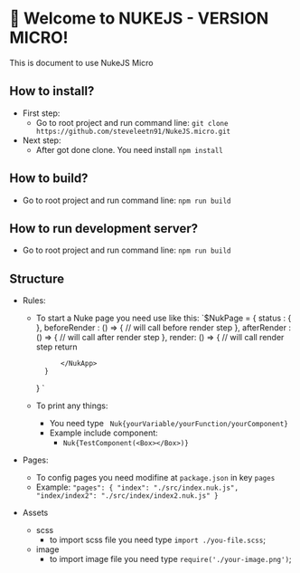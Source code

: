 # 🚀 Welcome to NUKEJS - VERSION MICRO!

This is document to use NukeJS Micro

## How to install? 

- First step: 
    - Go to root project and run command line: `git clone https://github.com/steveleetn91/NukeJS.micro.git`
- Next step:    
    - After got done clone. You need install `npm install`

## How to build? 
- Go to root project and run command line: `npm run build`
## How to run development server? 
- Go to root project and run command line: `npm run build`
## Structure 

- Rules:
    - To start a Nuke page you need use like this:
        `$NukPage = {
            status : {
            },
            beforeRender : () => {
                // will call before render step 
            },
            afterRender : () => {
                // will call after render step 
            },
            render: () => {
                // will call render step 
                return <NukApp>
                    
                </NukApp>
            } 
        }
        `
    - To print any things:
        - You need type ` Nuk{yourVariable/yourFunction/yourComponent}`
        - Example include component:
            - ` Nuk{TestComponent(<Box></Box>)} `

- Pages:
    - To config pages you need modifine at `package.json` in key `pages` 
    - Example:
        `"pages": {
            "index": "./src/index.nuk.js",
            "index/index2": "./src/index/index2.nuk.js"
        }` 

- Assets
    - scss 
        - to import scss file you need type `import ./you-file.scss`;
    - image 
        - to import image file you need type `require('./your-image.png')`;


